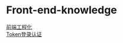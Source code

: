 # Front-end-knowledge
[前端工程化](https://www.yuque.com/qlacrk/urfple/slhufg)  
[Token登录认证](https://www.yuque.com/qlacrk/urfple/ntnwd7)
